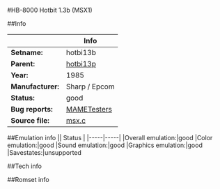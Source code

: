 #HB-8000 Hotbit 1.3b (MSX1)

##Info

||Info|
|-----|-----|
|**Setname:**|hotbi13b
|**Parent:**|[hotbi13p](hotbi13p.md)
|**Year:**|1985
|**Manufacturer:**|Sharp / Epcom
|**Status:**|good
|**Bug reports:**|[MAMETesters](http://mametesters.org/view_all_set.php?type=1&temporary=y&search=msx.c)
|**Source file:**|[msx.c](https://github.com/mamedev/mame/blob/master/src/mess/drivers/msx.c)

##Emulation info
|| Status |
|-----|-----|
|Overall emulation:|good
|Color emulation:|good
|Sound emulation:|good
|Graphics emulation:|good
|Savestates:|unsupported

##Tech info

##Romset info

<!--- START OF EDITED COMMENT DO NOT TOUCH TEXT ABOVE-->

